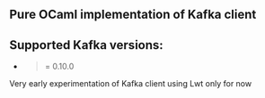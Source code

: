 ## Pure OCaml implementation of Kafka client

## Supported Kafka versions:

- >= 0.10.0

Very early experimentation of Kafka client using Lwt only for now
